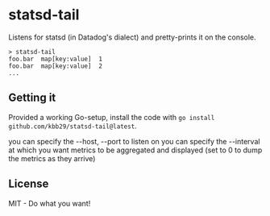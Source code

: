 statsd-tail
===========

Listens for statsd (in Datadog's dialect) and pretty-prints it on the console.

    > statsd-tail
    foo.bar  map[key:value]  1
    foo.bar  map[key:value]  2
    ...

Getting it
----------

Provided a working Go-setup, install the code with `go install
github.com/kbb29/statsd-tail@latest`.

you can specify the --host, --port to listen on
you can specify the --interval at which you want metrics to be aggregated and displayed
(set to 0 to dump the metrics as they arrive)

License
-------

MIT - Do what you want!
